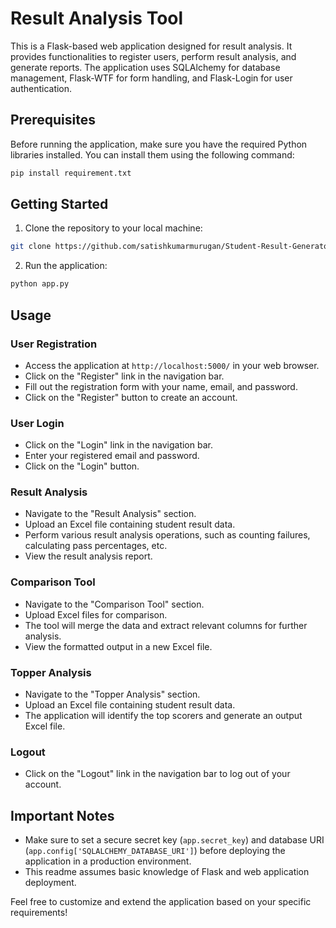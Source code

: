 # Result Analysis Tool

This is a Flask-based web application designed for result analysis. It provides functionalities to register users, perform result analysis, and generate reports. The application uses SQLAlchemy for database management, Flask-WTF for form handling, and Flask-Login for user authentication.

## Prerequisites

Before running the application, make sure you have the required Python libraries installed. You can install them using the following command:

```bash
pip install requirement.txt
```

## Getting Started

1. Clone the repository to your local machine:

```bash
git clone https://github.com/satishkumarmurugan/Student-Result-Generators-and-Analyzers.git 
```

2. Run the application:

```bash
python app.py
```

## Usage

### User Registration

- Access the application at `http://localhost:5000/` in your web browser.
- Click on the "Register" link in the navigation bar.
- Fill out the registration form with your name, email, and password.
- Click on the "Register" button to create an account.

### User Login

- Click on the "Login" link in the navigation bar.
- Enter your registered email and password.
- Click on the "Login" button.

### Result Analysis

- Navigate to the "Result Analysis" section.
- Upload an Excel file containing student result data.
- Perform various result analysis operations, such as counting failures, calculating pass percentages, etc.
- View the result analysis report.

### Comparison Tool

- Navigate to the "Comparison Tool" section.
- Upload Excel files for comparison.
- The tool will merge the data and extract relevant columns for further analysis.
- View the formatted output in a new Excel file.

### Topper Analysis

- Navigate to the "Topper Analysis" section.
- Upload an Excel file containing student result data.
- The application will identify the top scorers and generate an output Excel file.

### Logout

- Click on the "Logout" link in the navigation bar to log out of your account.

## Important Notes

- Make sure to set a secure secret key (`app.secret_key`) and database URI (`app.config['SQLALCHEMY_DATABASE_URI']`) before deploying the application in a production environment.
- This readme assumes basic knowledge of Flask and web application deployment.

Feel free to customize and extend the application based on your specific requirements!

